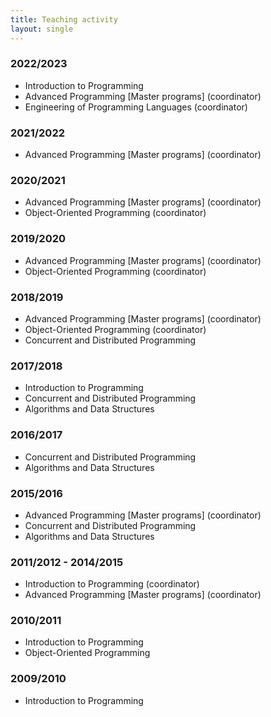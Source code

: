 ```yaml
---
title: Teaching activity
layout: single
---
```


### 2022/2023
- Introduction to Programming
- Advanced Programming [Master programs] (coordinator)
- Engineering of Programming Languages (coordinator)

### 2021/2022
- Advanced Programming [Master programs] (coordinator)

### 2020/2021
- Advanced Programming [Master programs] (coordinator)
- Object-Oriented Programming (coordinator)


### 2019/2020
- Advanced Programming [Master programs] (coordinator)
- Object-Oriented Programming (coordinator)

### 2018/2019
- Advanced Programming [Master programs] (coordinator)
- Object-Oriented Programming (coordinator)
- Concurrent and Distributed Programming

### 2017/2018
- Introduction to Programming
- Concurrent and Distributed Programming
- Algorithms and Data Structures

### 2016/2017
- Concurrent and Distributed Programming
- Algorithms and Data Structures

### 2015/2016
- Advanced Programming [Master programs] (coordinator)
- Concurrent and Distributed Programming
- Algorithms and Data Structures

### 2011/2012 - 2014/2015
- Introduction to Programming (coordinator)
- Advanced Programming [Master programs] (coordinator)

### 2010/2011
- Introduction to Programming
- Object-Oriented Programming

### 2009/2010
- Introduction to Programming
